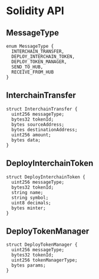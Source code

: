 # Solidity API

## MessageType

```solidity
enum MessageType {
  INTERCHAIN_TRANSFER,
  DEPLOY_INTERCHAIN_TOKEN,
  DEPLOY_TOKEN_MANAGER,
  SEND_TO_HUB,
  RECEIVE_FROM_HUB
}
```

## InterchainTransfer

```solidity
struct InterchainTransfer {
  uint256 messageType;
  bytes32 tokenId;
  bytes sourceAddress;
  bytes destinationAddress;
  uint256 amount;
  bytes data;
}
```

## DeployInterchainToken

```solidity
struct DeployInterchainToken {
  uint256 messageType;
  bytes32 tokenId;
  string name;
  string symbol;
  uint8 decimals;
  bytes minter;
}
```

## DeployTokenManager

```solidity
struct DeployTokenManager {
  uint256 messageType;
  bytes32 tokenId;
  uint256 tokenManagerType;
  bytes params;
}
```

